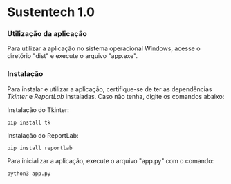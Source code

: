 # Sustentech 1.0

### Utilização da aplicação

Para utilizar a aplicação no sistema operacional Windows, acesse o diretório "dist" e execute o arquivo "app.exe".

### Instalação

Para instalar e utilizar a aplicação, certifique-se de ter as dependências *_Tkinter_* e *_ReportLab_* instaladas. Caso não tenha, digite os comandos abaixo:

Instalação do Tkinter:

    pip install tk

Instalação do ReportLab:
    
    pip install reportlab

Para inicializar a aplicação, execute o arquivo "app.py" com o comando:

    python3 app.py